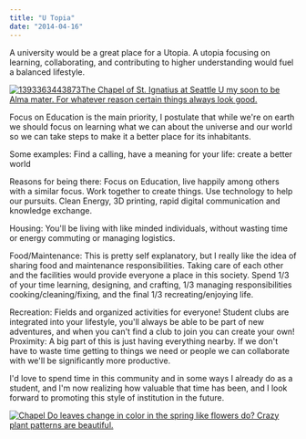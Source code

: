 ```yaml
---
title: "U Topia"
date: "2014-04-16"
---
```


A university would be a great place for a Utopia. A utopia focusing on learning, collaborating, and contributing to higher understanding would fuel a balanced lifestyle.

[![1393363443873](images/1393363443873-622x1024.jpg)The Chapel of St. Ignatius at Seattle U my soon to be Alma mater. For whatever reason certain things always look good.](http://timmyreilly.com/wp-content/uploads/2014/04/1393363443873.jpg)

Focus on Education is the main priority, I postulate that while we're on earth we should focus on learning what we can about the universe and our world so we can take steps to make it a better place for its inhabitants.

Some examples: Find a calling, have a meaning for your life: create a better world

Reasons for being there: Focus on Education, live happily among others with a similar focus. Work together to create things. Use technology to help our pursuits. Clean Energy, 3D printing, rapid digital communication and knowledge exchange.

Housing: You'll be living with like minded individuals, without wasting time or energy commuting or managing logistics.

Food/Maintenance: This is pretty self explanatory, but I really like the idea of sharing food and maintenance responsibilities. Taking care of each other and the facilities would provide everyone a place in this society. Spend 1/3 of your time learning, designing, and crafting, 1/3 managing responsibilities cooking/cleaning/fixing, and the final 1/3 recreating/enjoying life.

Recreation: Fields and organized activities for everyone! Student clubs are integrated into your lifestyle, you'll always be able to be part of new adventures, and when you can't find a club to join you can create your own! Proximity: A big part of this is just having everything nearby. If we don't have to waste time getting to things we need or people we can collaborate with we'll be significantly more productive.

I'd love to spend time in this community and in some ways I already do as a student, and I'm now realizing how valuable that time has been, and I look forward to promoting this style of institution in the future.

 [![Chapel](images/IMG_20140415_104040-768x1024.jpg) Do leaves change in color in the spring like flowers do? Crazy plant patterns are beautiful.](http://timmyreilly.com/wp-content/uploads/2014/04/IMG_20140415_104040.jpg)
